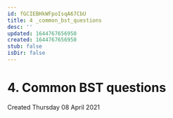 ```yaml
---
id: fGCIEBHkWFpoIsqA67CbU
title: 4 _common_bst_questions
desc: ''
updated: 1644767656950
created: 1644767656950
stub: false
isDir: false
---
```

# 4. Common BST questions
Created Thursday 08 April 2021


